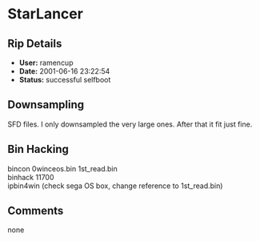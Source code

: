 # StarLancer

## Rip Details

- **User:** ramencup
- **Date:** 2001-06-16 23:22:54
- **Status:** successful selfboot

## Downsampling

SFD files.  I only downsampled the very large ones.  After that it fit just fine.

## Bin Hacking

bincon 0winceos.bin 1st_read.bin<br />binhack 11700<br />ipbin4win (check sega OS box, change reference to 1st_read.bin)

## Comments

none

